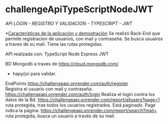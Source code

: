 # challengeApiTypeScriptNodeJWT

<em> API LOGIN - REGISTRO Y VALIDACION - TYPESCRIPT - JWT </em>


*[Características de la aplicación y demostración](#Características-de-la-aplicación-y-demostración)
Se realizó Back-End que permite registracion de usuarios, con mail y contraseña. 
 Se busca usuairos a traves de su mail. Tiene las rutas protegidas. 
 
 
API  realizada con:
TypeScript 
Node
Express
JWT

BD  Mongodb a traves de https://cloud.mongodb.com/

- hapy/joi para validar. 

EndPoints 
https://challengeapi.onrender.com/auth/register  
Registra el usuario con mail y contraseña.
https://challengeapi.onrender.com/auth/login
Realiza el login contra los datos de la Bd. 
https://challengeapi.onrender.com/report/allusers?page=1
ruta protegida, trae todos los usuarios registrados. Está paginado. Page indica la página. 
https://challengeapi.onrender.com/report/search?mail=
ruta protegida, busca un usuario a través de su mail. 
